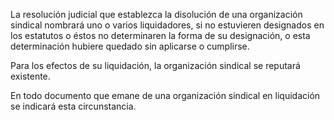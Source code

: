 La resolución judicial que establezca la disolución de una organización sindical nombrará uno o varios liquidadores, si no estuvieren designados en los estatutos o éstos no determinaren la forma de su designación, o esta determinación hubiere quedado sin aplicarse o cumplirse.

Para los efectos de su liquidación, la organización sindical se reputará existente.

En todo documento que emane de una organización sindical en liquidación se indicará esta circunstancia.